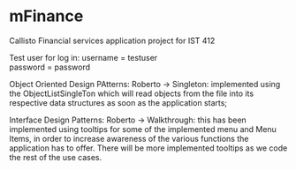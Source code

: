 # mFinance
Callisto Financial services application project for IST 412

Test user for log in:   username = testuser   
                        password = password

Object Oriented Design PAtterns:
Roberto -> Singleton: implemented using the ObjectListSingleTon which will read objects from the file into its respective data structures as soon as the application starts;


Interface Design Patterns:
Roberto -> Walkthrough: this has been implemented using tooltips for some of the implemented menu and Menu Items, in order to increase awareness of the various
                        functions the application has to offer. There will be more implemented tooltips as we code the rest of the use cases. 